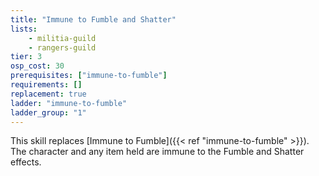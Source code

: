 ```yaml
---
title: "Immune to Fumble and Shatter"
lists:
    - militia-guild
    - rangers-guild
tier: 3
osp_cost: 30
prerequisites: ["immune-to-fumble"]
requirements: []
replacement: true
ladder: "immune-to-fumble"
ladder_group: "1"
---
```

This skill replaces [Immune to Fumble]({{< ref "immune-to-fumble" >}}). The character and any item held are immune to the Fumble and Shatter effects.